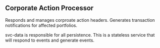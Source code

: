 ## Corporate Action Processor

Responds and manages corproate action headers.
Generates transaction notifications for affected portfolios.

svc-data is responsible for all persistence.  This is a stateless service that will respond to events and generate events.
